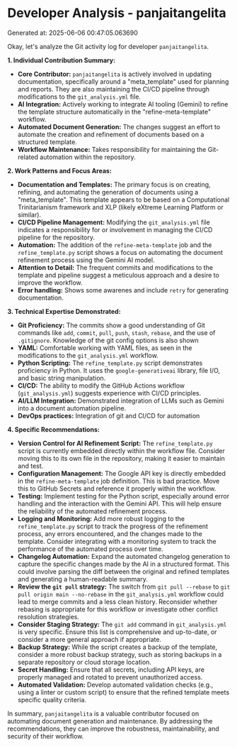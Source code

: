 # Developer Analysis - panjaitangelita
Generated at: 2025-06-06 00:47:05.063690

Okay, let's analyze the Git activity log for developer `panjaitangelita`.

**1. Individual Contribution Summary:**

*   **Core Contributor:** `panjaitangelita` is actively involved in updating documentation, specifically around a "meta\_template" used for planning and reports.  They are also maintaining the CI/CD pipeline through modifications to the `git_analysis.yml` file.
*   **AI Integration:** Actively working to integrate AI tooling (Gemini) to refine the template structure automatically in the "refine-meta-template" workflow.
*   **Automated Document Generation:** The changes suggest an effort to automate the creation and refinement of documents based on a structured template.
*   **Workflow Maintenance:**  Takes responsibility for maintaining the Git-related automation within the repository.

**2. Work Patterns and Focus Areas:**

*   **Documentation and Templates:** The primary focus is on creating, refining, and automating the generation of documents using a "meta\_template". This template appears to be based on a Computational Trinitarianism framework and XLP (likely eXtreme Learning Platform or similar).
*   **CI/CD Pipeline Management:**  Modifying the `git_analysis.yml` file indicates a responsibility for or involvement in managing the CI/CD pipeline for the repository.
*   **Automation:** The addition of the `refine-meta-template` job and the `refine_template.py` script shows a focus on automating the document refinement process using the Gemini AI model.
*   **Attention to Detail:**  The frequent commits and modifications to the template and pipeline suggest a meticulous approach and a desire to improve the workflow.
*   **Error handling:** Shows some awarenes and include `retry` for generating documentation.

**3. Technical Expertise Demonstrated:**

*   **Git Proficiency:**  The commits show a good understanding of Git commands like `add`, `commit`, `pull`, `push`, `stash`, `rebase`, and the use of `.gitignore`. Knowledge of the git config options is also shown
*   **YAML:** Comfortable working with YAML files, as seen in the modifications to the `git_analysis.yml` workflow.
*   **Python Scripting:**  The `refine_template.py` script demonstrates proficiency in Python.  It uses the `google-generativeai` library, file I/O, and basic string manipulation.
*   **CI/CD:**  The ability to modify the GitHub Actions workflow (`git_analysis.yml`) suggests experience with CI/CD principles.
*   **AI/LLM Integration:** Demonstrated integration of LLMs such as Gemini into a document automation pipeline.
*   **DevOps practices:** Integration of git and CI/CD for automation

**4. Specific Recommendations:**

*   **Version Control for AI Refinement Script:** The `refine_template.py` script is currently embedded directly within the workflow file. Consider moving this to its own file in the repository, making it easier to maintain and test.
*   **Configuration Management:**  The Google API key is directly embedded in the `refine-meta-template` job definition.  This is bad practice. Move this to GitHub Secrets and reference it properly within the workflow.
*   **Testing:**  Implement testing for the Python script, especially around error handling and the interaction with the Gemini API.  This will help ensure the reliability of the automated refinement process.
*   **Logging and Monitoring:** Add more robust logging to the `refine_template.py` script to track the progress of the refinement process, any errors encountered, and the changes made to the template. Consider integrating with a monitoring system to track the performance of the automated process over time.
*   **Changelog Automation:** Expand the automated changelog generation to capture the specific changes made by the AI in a structured format. This could involve parsing the diff between the original and refined templates and generating a human-readable summary.
*   **Review the `git pull` strategy:** The switch from `git pull --rebase` to `git pull origin main --no-rebase` in the `git_analysis.yml` workflow could lead to merge commits and a less clean history.  Reconsider whether rebasing is appropriate for this workflow or investigate other conflict resolution strategies.
*   **Consider Staging Strategy:** The `git add` command in `git_analysis.yml` is very specific. Ensure this list is comprehensive and up-to-date, or consider a more general approach if appropriate.
*   **Backup Strategy:**  While the script creates a backup of the template, consider a more robust backup strategy, such as storing backups in a separate repository or cloud storage location.
*   **Secret Handling:** Ensure that all secrets, including API keys, are properly managed and rotated to prevent unauthorized access.
*   **Automated Validation:** Develop automated validation checks (e.g., using a linter or custom script) to ensure that the refined template meets specific quality criteria.

In summary, `panjaitangelita` is a valuable contributor focused on automating document generation and maintenance.  By addressing the recommendations, they can improve the robustness, maintainability, and security of their workflow.
